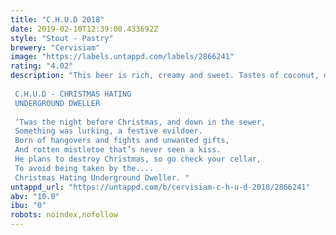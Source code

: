 ```yaml
---
title: "C.H.U.D 2018"
date: 2019-02-10T12:39:00.433692Z
style: "Stout - Pastry"
brewery: "Cervisiam"
image: "https://labels.untappd.com/labels/2866241"
rating: "4.02"
description: "This beer is rich, creamy and sweet. Tastes of coconut, dark malts, dried fruit, chocolate and herbs.   C.H.U.D - CHRISTMAS HATING UNDERGROUND DWELLER  ‘Twas the night before Christmas, and down in the sewer, Something was lurking, a festive evildoer. Born of hangovers and fights and unwanted gifts, And rotten mistletoe that’s never seen a kiss. He plans to destroy Christmas, so go check your cellar, To avoid being taken by the.... Christmas Hating Underground Dweller. "
untappd_url: "https://untappd.com/b/cervisiam-c-h-u-d-2018/2866241"
abv: "10.0"
ibu: "0"
robots: noindex,nofollow
---
```

